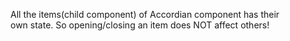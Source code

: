 All the items(child component) of Accordian component has their  
own state. So opening/closing an item does NOT affect others!
